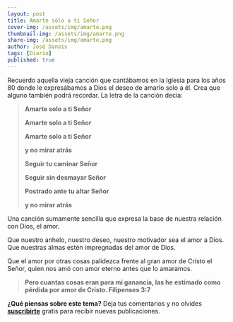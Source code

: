 ```yaml
---
layout: post
title: Amarte sólo a ti Señor
cover-img: /assets/img/amarte.png
thumbnail-img: /assets/img/amarte.png
share-img: /assets/img/amarte.png
author: José Danois
tags: [Diario]
published: true
---
```

Recuerdo aquella vieja canción que cantábamos en la Iglesia para los años 80 donde le expresábamos a Dios el deseo de amarlo solo a él. Crea que alguno también podrá recordar. La letra de la canción decía:

> **Amarte solo a ti Señor**
> 
> **Amarte solo a ti Señor**
> 
> **Amarte solo a ti Señor**
> 
> **y no mirar atrás**
> 
> **Seguir tu caminar Señor**
> 
> **Seguir sin desmayar Señor**
> 
> **Postrado ante tu altar Señor**
> 
> **y no mirar atrás**

Una canción sumamente sencilla que expresa la base de nuestra relación con Dios, el amor.

Que nuestro anhelo, nuestro deseo, nuestro motivador sea el amor a Dios. Que nuestras almas estén impregnadas del amor de Dios.

Que el amor por otras cosas palidezca frente al gran amor de Cristo el Señor, quien nos amó con amor eterno antes que lo amaramos.

> **Pero cuantas cosas eran para mí ganancia, las he estimado como pérdida por amor de Cristo. Filipenses 3:7**

**¿Qué piensas sobre este tema?** Deja tus comentarios y no olvides **[suscribirte](https://www.feedio.co/@jdanois)** gratis para recibir nuevas publicaciones.
<!--stackedit_data:
eyJoaXN0b3J5IjpbMTcxNjc3MjI4NSwtMTM5NDc3NTM5XX0=
-->